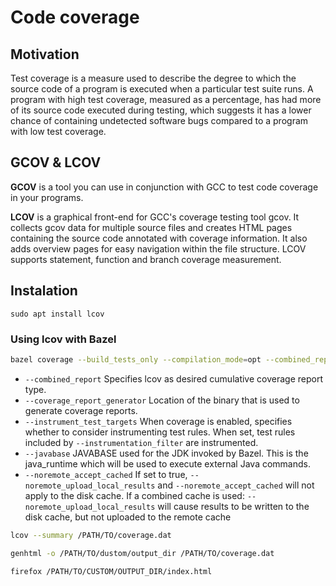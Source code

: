 # Code coverage

## **Motivation**

Test coverage is a measure used to describe the degree to which the source code of a program is executed when a particular test suite runs. A program with high test coverage, measured as a percentage, has had more of its source code executed during testing, which suggests it has a lower chance of containing undetected software bugs compared to a program with low test coverage.

## **GCOV & LCOV**

**GCOV** is a tool you can use in conjunction with GCC to test code coverage in your programs.

**LCOV** is a graphical front-end for GCC's coverage testing tool gcov. It collects gcov data for multiple source files and creates HTML pages containing the source code annotated with coverage information. It also adds overview pages for easy navigation within the file structure. LCOV supports statement, function and branch coverage measurement.

## **Instalation**

<code>sudo apt install lcov</code>


### **Using lcov with Bazel**

```bash
bazel coverage --build_tests_only --compilation_mode=opt --combined_report=lcov --coverage_report_generator=@bazel_tools//tools/test/CoverageOutputGenerator/java/com/google/devtools/coverageoutputgenerator:Main --instrument_test_targets=true --javabase=@bazel_tools//tools/jdk:remote_jdk11 --noremote_accept_cached --spawn_strategy=sandboxed //PATH/TO:TARGET
```

* <code>--combined_report</code> Specifies lcov as desired cumulative coverage report type.
* <code>--coverage_report_generator</code> Location of the binary that is used to generate coverage reports.
* <code>--instrument_test_targets</code> When coverage is enabled, specifies whether to consider instrumenting test rules. When set, test rules included by <code>--instrumentation_filter</code> are instrumented.
* <code>--javabase</code> JAVABASE used for the JDK invoked by Bazel. This is the java_runtime which will be used to execute external Java commands.
* <code>--noremote_accept_cached</code> If set to true, <code>--noremote_upload_local_results</code> and <code>--noremote_accept_cached</code> will not apply to the disk cache. If a combined cache is used: <code>--noremote_upload_local_results</code> will cause results to be written to the disk cache, but not uploaded to the remote cache

```bash
lcov --summary /PATH/TO/coverage.dat

genhtml -o /PATH/TO/dustom/output_dir /PATH/TO/coverage.dat

firefox /PATH/TO/CUSTOM/OUTPUT_DIR/index.html
```
